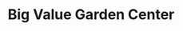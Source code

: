 ---
title: "Big Value Garden Center"
url: /daytona-beach/big-value-garden-center/
shop: garden centre
---